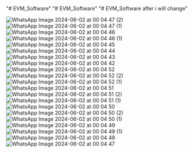 "# EVM_Software" 
"# EVM_Software" 
"# EVM_Software after i will change" 



![WhatsApp Image 2024-06-02 at 00 04 47 (2)](https://github.com/Rahul-space/EVM_Software/assets/75579264/17ad5060-f135-433a-832c-0e2307d1da8c)
![WhatsApp Image 2024-06-02 at 00 04 47 (1)](https://github.com/Rahul-space/EVM_Software/assets/75579264/ea41fa45-1e62-476c-9939-56f49a877ec4)
![WhatsApp Image 2024-06-02 at 00 04 46](https://github.com/Rahul-space/EVM_Software/assets/75579264/8e1671e8-cb28-48c8-874d-8bf23bcff159)
![WhatsApp Image 2024-06-02 at 00 04 46 (1)](https://github.com/Rahul-space/EVM_Software/assets/75579264/5604c440-0001-4b49-9618-8bda8afde835)
![WhatsApp Image 2024-06-02 at 00 04 45](https://github.com/Rahul-space/EVM_Software/assets/75579264/80a3db67-ba00-49e5-8efa-603750eaa7c2)
![WhatsApp Image 2024-06-02 at 00 04 44](https://github.com/Rahul-space/EVM_Software/assets/75579264/0d70b47d-02db-4565-8813-a6d6d3d6c0c1)
![WhatsApp Image 2024-06-02 at 00 04 43](https://github.com/Rahul-space/EVM_Software/assets/75579264/6cddcc96-fb1c-48aa-85b2-0f9c64a4fb69)
![WhatsApp Image 2024-06-02 at 00 04 42](https://github.com/Rahul-space/EVM_Software/assets/75579264/4e596cce-221e-44d1-b56b-a9a1b9e20259)
![WhatsApp Image 2024-06-02 at 00 04 52](https://github.com/Rahul-space/EVM_Software/assets/75579264/2b44f1a8-85e6-4262-9098-868ef8fee114)
![WhatsApp Image 2024-06-02 at 00 04 52 (2)](https://github.com/Rahul-space/EVM_Software/assets/75579264/600fa4b4-c992-475e-bebd-a43179439999)
![WhatsApp Image 2024-06-02 at 00 04 52 (1)](https://github.com/Rahul-space/EVM_Software/assets/75579264/72707bcd-bb2c-4894-8fd3-dfc452589aa8)
![WhatsApp Image 2024-06-02 at 00 04 51](https://github.com/Rahul-space/EVM_Software/assets/75579264/5c32a7fd-d0d9-4022-89b0-0cfcd7a7b264)
![WhatsApp Image 2024-06-02 at 00 04 51 (2)](https://github.com/Rahul-space/EVM_Software/assets/75579264/fb47cd31-5d96-4af5-9039-946e715bc524)
![WhatsApp Image 2024-06-02 at 00 04 51 (1)](https://github.com/Rahul-space/EVM_Software/assets/75579264/bd8e4354-46eb-4764-86a4-d90526b094fb)
![WhatsApp Image 2024-06-02 at 00 04 50](https://github.com/Rahul-space/EVM_Software/assets/75579264/23cf7d1c-b736-4cf3-8b77-f86fb9f25405)
![WhatsApp Image 2024-06-02 at 00 04 50 (2)](https://github.com/Rahul-space/EVM_Software/assets/75579264/38ed1c8b-1c7f-49ee-a682-928abbb4434f)
![WhatsApp Image 2024-06-02 at 00 04 50 (1)](https://github.com/Rahul-space/EVM_Software/assets/75579264/5b5bea1c-95b0-4985-b059-2e97e6d27e22)
![WhatsApp Image 2024-06-02 at 00 04 49](https://github.com/Rahul-space/EVM_Software/assets/75579264/ea2d0c14-cdeb-428e-9478-c6d89e307f22)
![WhatsApp Image 2024-06-02 at 00 04 49 (1)](https://github.com/Rahul-space/EVM_Software/assets/75579264/46a26386-7c31-47ce-a216-c6f2fbf7d802)
![WhatsApp Image 2024-06-02 at 00 04 48](https://github.com/Rahul-space/EVM_Software/assets/75579264/f88f2c37-0e89-4a0f-a580-cc0859ebf01c)
![WhatsApp Image 2024-06-02 at 00 04 47](https://github.com/Rahul-space/EVM_Software/assets/75579264/7b0e1fd7-d92f-4b88-a191-edf1a0988642)
